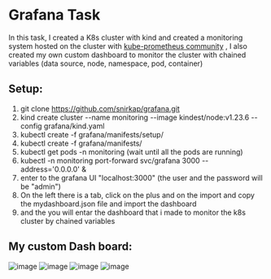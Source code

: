 # Grafana Task
In this task, I created a K8s cluster with kind and created a monitoring system hosted on the cluster with [kube-prometheus community](https://github.com/prometheus-operator/kube-prometheus/tree/release-0.11) , I also created my own custom dashboard to monitor the cluster with chained variables (data source, node, namespace, pod, container)
## Setup:
1. git clone https://github.com/snirkap/grafana.git
2. kind create cluster --name monitoring --image kindest/node:v1.23.6 --config grafana/kind.yaml
3. kubectl create -f  grafana/manifests/setup/
4. kubectl create -f  grafana/manifests/
5. kubectl get pods -n monitoring (wait until all the pods are running)
6. kubectl -n monitoring port-forward svc/grafana 3000 --address='0.0.0.0' &
7. enter to the grafana UI "localhost:3000" (the user and the password will be "admin")
8. On the left there is a tab, click on the plus and on the import and copy the mydashboard.json file and import the dashboard
9. and the you will entar the dashboard that i made to monitor the k8s cluster by chained variables 

## My custom Dash board:
![image](https://github.com/snirkap/grafana/assets/120733215/6f1c5894-95ac-4f8d-92ee-ff3b8a12ab29)
![image](https://github.com/snirkap/grafana/assets/120733215/0293a1ea-4209-477c-b6ff-caebc91329f9)
![image](https://github.com/snirkap/grafana/assets/120733215/0c5c3775-ce7b-4f12-949e-2e32b289b830)
![image](https://github.com/snirkap/grafana/assets/120733215/3fe8083c-5c98-4f61-87b0-b3b25d54da5b)
